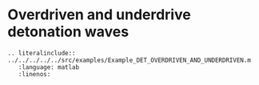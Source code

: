 # Overdriven and underdrive detonation waves 

```{eval-rst}
.. literalinclude:: ../../../../../src/examples/Example_DET_OVERDRIVEN_AND_UNDERDRIVEN.m
   :language: matlab
   :linenos:
```
